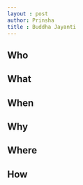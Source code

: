 ```yaml
---
layout : post
author: Prinsha
title : Buddha Jayanti
---
```


## Who

## What

## When

## Why

## Where

## How
